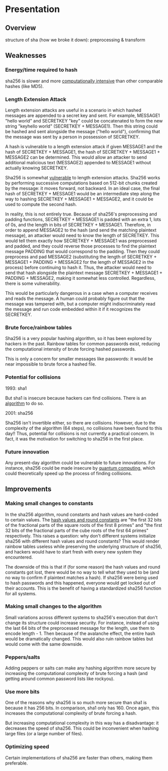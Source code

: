 # Presentation

## Overview

structure of sha (how we broke it down): preprocessing & transform

## Weaknesses

### Energy/time required to hash

sha256 is slower and more [computationally intensive](https://nordvpn.com/blog/sha-256/) than other comparable hashes (like MD5).

### Length Extension Attack

Length extension attacks are useful in a scenario in which hashed messages are appended to a secret key and sent. For example, MESSAGE1 "hello world" and SECRETKEY "key" could be concatenated to form the new string "keyhello world" (SECRETKEY + MESSAGE1). Then this string could be hashed and sent alongside the message ("hello world"), confirming that the message was sent by a person in possession of SECRETKEY.

A hash is vulnerable to a length extension attack if given MESSAGE1 and the hash of SECRETKEY + MESSAGE1, the hash of SECRETKEY + MESSAGE1 + MESSAGE2 can be determined. This would allow an attacker to send additional malicious text (MESSAGE2) appended to MESSAGE1 without actually knowing SECRETKEY. 

Sha256 is somewhat [vulnerable](https://kerkour.com/sha256-length-extension-attacks) to length extension attacks. Sha256 works by performing successive computations based on 512-bit chunks created by the message: it moves forward, not backward. In an ideal case, the final hash of SECRETKEY + MESSAGE1 would be an intermediate step along the way to hashing SECRETKEY + MESSAGE1 + MESSAGE2, and it could be used to compute the second hash.

In reality, this is not entirely true. Because of sha256's preprocessing and padding functions, SECRETKEY + MESSAGE1 is padded with an extra 1, lots of 0s, and the length in bits of SECRETKEY + MESSAGE1. Therefore, in order to append MESSAGE2 to the hash (and send the matching plaintext message), an attacker would need to know the length of SECRETKEY. This would tell them exactly how SECRETKEY + MESSAGE1 was preprocessed and padded, and they could reverse those processes to find the plaintext message PADDING that would correspond to the padding. Then they could preprocess and pad MESSAGE2 (substituting the length of SECRETKEY + MESSAGE1 + PADDING + MESSAGE2 for the length of MESSAGE2 in the process) before continuing to hash it. Thus, the attacker would need to send that hash alongside the plaintext message SECRETKEY + MESSAGE1 + PADDING + MESSAGE2, making it somewhat less controlled. Regardless, there is some vulnerability.

This would be particularly dangerous in a case when a computer receives and reads the message. A human could probably figure out that the message was tampered with, but a computer might indiscriminately read the message and run code embedded within it if it recognizes the SECRETKEY. 

### Brute force/rainbow tables

Sha256 is a very popular hashing algorithm, so it has been explored by hackers in the past. Rainbow tables for common passwords exist, reducing the computational intensity of brute forcing hashed passwords. 

This is only a concern for smaller messages like passwords: it would be near impossible to brute force a hashed file.

### Potential for collisions 
  
1993: sha1

But sha1 is insecure because hackers can find collisions. There is an [algorithm](https://security.googleblog.com/2017/02/announcing-first-sha1-collision.html) to do so.
  
2001: sha256

Sha256 isn't invertible either, so there are collisions. However, due to the complexity of the algorithm (64 steps), no collisions have been found to this day!! Thus, potential for collisions is not currently a practical concern. In fact, it was the motivation for switching to sha256 in the first place.

### Future innovation

Any present-day algorithm could be vulnerable to future innovations. For instance, sha256 could be made insecure by [quantum computing](https://thequantuminsider.com/2025/01/19/researcher-bitcoin-will-evolve-to-meet-quantum-threat/), which could theoretically speed up the process of finding collisions.

## Improvements

### Making small changes to constants

In the sha256 algorithm, round constants and hash values are hard-coded to certain values. The [hash values and round constants](https://github.com/liangtengyu/wx_gzh_article/blob/master/How%20SHA-2%20Works%20Step-By-Step%20(SHA-256).md) are "the first 32 bits of the fractional parts of the square roots of the first 8 primes" and "the first 32 bits of the fractional parts of the cube roots of the first 64 primes" respectively. This raises a question: why don't different systems initialize sha256 with different hash values and round constants? This would render rainbow tables useless while preserving the underlying structure of sha256, and hackers would have to start fresh with every new system they encountered.

The downside of this is that if (for some reason) the hash values and round constants got lost, there would be no way to tell what they used to be (and no way to confirm if plaintext matches a hash). If sha256 were being used to hash passwords and this happened, everyone would get locked out of their accounts. This is the benefit of having a standardized sha256 function for all systems.

### Making small changes to the algorithm

Small variations across different systems to sha256's execution that don't change its structure could increase security. For instance, instead of using the last 64 bits of the preprocessed message for the length, use them to encode length - 1. Then because of the avalanche effect, the entire hash would be dramatically changed. This would also ruin rainbow tables but would come with the same downside.

### Peppers/salts

Adding peppers or salts can make any hashing algorithm more secure by increasing the computational complexity of brute forcing a hash (and getting around common password lists like rockyou).

### Use more bits

One of the reasons why sha256 is so much more secure than sha1 is because it has 256 bits. In comparison, sha1 only has 160. Once again, this increases the computational complexity of brute forcing a hash. 

But increasing computational complexity in this way has a disadvantage: it decreases the speed of sha256. This could be inconvenient when hashing large files (or a large number of files).

### Optimizing speed

Certain implementations of sha256 are faster than others, making them preferable. 

